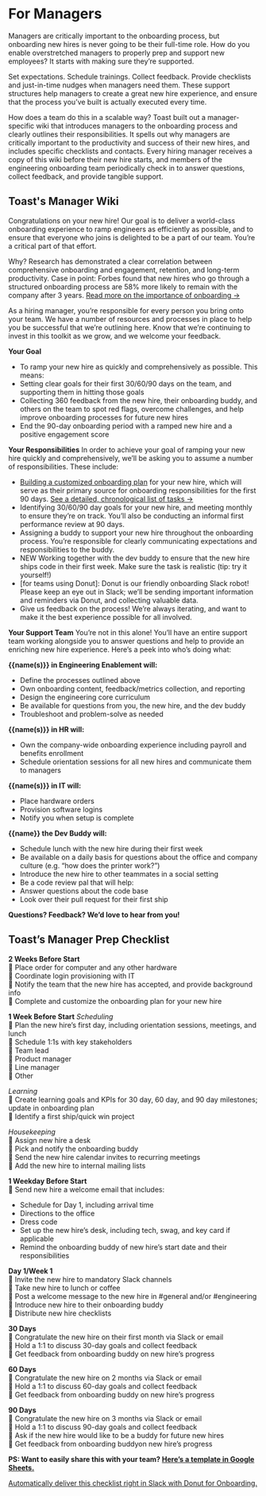 # For Managers

Managers are critically important to the onboarding process, but onboarding new hires is never going to be their full-time role. How do you enable overstretched managers to properly prep and support new employees? It starts with making sure they’re supported. 

Set expectations. Schedule trainings. Collect feedback. Provide checklists and just-in-time nudges when managers need them. These support structures help managers to create a great new hire experience, and ensure that the process you’ve built is actually executed every time.

How does a team do this in a scalable way? Toast built out a manager-specific wiki that introduces managers to the onboarding process and clearly outlines their responsibilities. It spells out why managers are critically important to the productivity and success of their new hires, and includes specific checklists and contacts. Every hiring manager receives a copy of this wiki before their new hire starts, and members of the engineering onboarding team periodically check in to answer questions, collect feedback, and provide tangible support.

## Toast's Manager Wiki

Congratulations on your new hire! Our goal is to deliver a world-class onboarding experience to ramp engineers as efficiently as possible, and to ensure that everyone who joins is delighted to be a part of our team. You’re a critical part of that effort.

Why? Research has demonstrated a clear correlation between comprehensive onboarding and engagement, retention, and long-term productivity. Case in point: Forbes found that new hires who go through a structured onboarding process are 58% more likely to remain with the company after 3 years. [Read more on the importance of onboarding →](https://www.donut.com/blog/why-onboarding-matters/) 

As a hiring manager, you’re responsible for every person you bring onto your team. We have a number of resources and processes in place to help you be successful that we’re outlining here. Know that we’re continuing to invest in this toolkit as we grow, and we welcome your feedback.

**Your Goal**
* To ramp your new hire as quickly and comprehensively as possible. This means:
* Setting clear goals for their first 30/60/90 days on the team, and supporting them in hitting those goals
* Collecting 360 feedback from the new hire, their onboarding buddy, and others on the team to spot red flags, overcome challenges, and help improve onboarding processes for future new hires
* End the 90-day onboarding period with a  ramped new hire and a positive engagement score

**Your Responsibilities**
In order to achieve your goal of ramping your new hire quickly and comprehensively, we’ll be asking you to assume a number of responsibilities. These include:
* [Building a customized onboarding plan](https://docs.google.com/spreadsheets/d/1F3PkIuN1oGIY6tUOUGSfS1vFDZLw_Ie-3bz2VwQD7kk/edit#gid=1884255390) for your new hire, which will serve as their primary source for onboarding responsibilities for the first 90 days. [See a detailed, chronological list of tasks →](https://docs.google.com/spreadsheets/d/1RrRh1KXtxHAsC2_F8MC6w9r0RK_h6HqijwGeUKhSgXQ/edit#gid=0) 
* Identifying 30/60/90 day goals for your new hire, and meeting monthly to ensure they’re on track. You’ll also be conducting an informal first performance review at 90 days.
* Assigning a buddy to support your new hire throughout the onboarding process. You’re responsible for clearly communicating expectations and responsibilities to the buddy.
* NEW Working together with the dev buddy to ensure that the new hire ships code in their first week. Make sure the task is realistic (tip: try it yourself!)
* [for teams using Donut]: Donut is our friendly onboarding Slack robot! Please keep an eye out in Slack; we’ll be sending important information and reminders via Donut, and collecting valuable data.
* Give us feedback on the process! We’re always iterating, and want to make it the best experience possible for all involved.

**Your Support Team**
You’re not in this alone! You’ll have an entire support team working alongside you to answer questions and help to provide an enriching new hire experience. Here’s a peek into who’s doing what:

**{{name(s)}} in Engineering Enablement will:**
* Define the processes outlined above
* Own onboarding content, feedback/metrics collection, and reporting
* Design the engineering core curriculum
* Be available for questions from you, the new hire, and the dev buddy
* Troubleshoot and problem-solve as needed

**{{name(s)}} in HR will:**
* Own the company-wide onboarding experience including payroll and benefits enrollment
* Schedule orientation sessions for all new hires and communicate them to managers

**{{name(s)}} in IT will:**
* Place hardware orders
* Provision software logins
* Notify you when setup is complete

**{{name}} the Dev Buddy will:**
* Schedule lunch with the new hire during their first week
* Be available on a daily basis for questions about the office and company culture (e.g. “how does the printer work?”)
* Introduce the new hire to other teammates in a social setting
* Be a code review pal that will help:
* Answer questions about the code base
* Look over their pull request for their first ship

**Questions? Feedback? We’d love to hear from you!**

## Toast’s Manager Prep Checklist

**2 Weeks Before Start**
<br> :black_square_button: Place order for computer and any other hardware
<br> :black_square_button: Coordinate login provisioning with IT
<br> :black_square_button: Notify the team that the new hire has accepted, and provide background info
<br> :black_square_button: Complete and customize the onboarding plan for your new hire

**1 Week Before Start**
_Scheduling_
<br> :black_square_button: Plan the new hire’s first day, including orientation sessions, meetings, and lunch 
<br> :black_square_button: Schedule 1:1s with key stakeholders
<br> :black_square_button: Team lead
<br> :black_square_button: Product manager
<br> :black_square_button: Line manager
<br> :black_square_button: Other
  
_Learning_
<br> :black_square_button: Create learning goals and KPIs for 30 day, 60 day, and 90 day milestones; update in onboarding plan
<br> :black_square_button: Identify a first ship/quick win project

_Housekeeping_
<br> :black_square_button: Assign new hire a desk
<br> :black_square_button: Pick and notify the onboarding buddy
<br> :black_square_button: Send the new hire calendar invites to recurring meetings 
<br> :black_square_button: Add the new hire to internal mailing lists

**1 Weekday Before Start**
<br> :black_square_button: Send new hire a welcome email that includes:
  * Schedule for Day 1, including arrival time
  * Directions to the office 
  * Dress code
  * Set up the new hire’s desk, including tech, swag, and key card if applicable
  * Remind the onboarding buddy of new hire’s start date and their responsibilities

**Day 1/Week 1**
<br> :black_square_button: Invite the new hire to mandatory Slack channels
<br> :black_square_button: Take new hire to lunch or coffee
<br> :black_square_button: Post a welcome message to the new hire in #general and/or #engineering
<br> :black_square_button: Introduce new hire to their onboarding buddy
<br> :black_square_button: Distribute new hire checklists

**30 Days**
<br> :black_square_button: Congratulate the new hire on their first month via Slack or email
<br> :black_square_button: Hold a 1:1 to discuss 30-day goals and collect feedback
<br> :black_square_button: Get feedback from onboarding buddy on new hire’s progress

**60 Days**
<br> :black_square_button: Congratulate the new hire on 2 months via Slack or email
<br> :black_square_button: Hold a 1:1 to discuss 60-day goals and collect feedback
<br> :black_square_button: Get feedback from onboarding buddy on new hire’s progress

**90 Days**
<br> :black_square_button: Congratulate the new hire on 3 months via Slack or email
<br> :black_square_button: Hold a 1:1 to discuss 90-day goals and collect feedback
<br> :black_square_button: Ask if the new hire would like to be a buddy for future new hires
<br> :black_square_button: Get feedback from onboarding buddyon new hire’s progress

**PS: Want to easily share this with your team? [Here’s a template in Google Sheets.](https://docs.google.com/spreadsheets/d/1RrRh1KXtxHAsC2_F8MC6w9r0RK_h6HqijwGeUKhSgXQ/edit#gid=0)**

[Automatically deliver this checklist right in Slack with Donut for Onboarding.](https://www.donut.com/onboarding)

